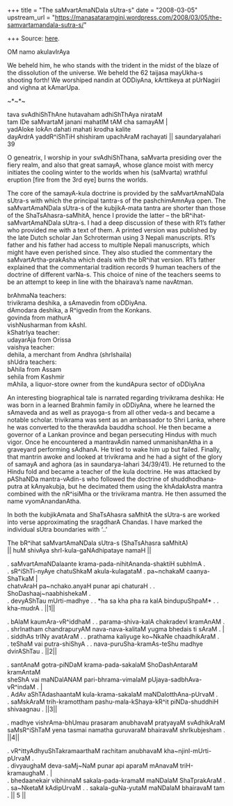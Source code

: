 +++
title = "The saMvartAmaNDala sUtra-s"
date = "2008-03-05"
upstream_url = "https://manasataramgini.wordpress.com/2008/03/05/the-samvartamandala-sutra-s/"

+++
Source: [here](https://manasataramgini.wordpress.com/2008/03/05/the-samvartamandala-sutra-s/).

OM namo akulavIrAya

We beheld him, he who stands with the trident in the midst of the blaze of the dissolution of the universe. We beheld the 62 taijasa mayUkha-s shooting forth! We worshiped nandin at ODDiyAna, kArttikeya at pUrNagiri and vighna at kAmarUpa.

\~\*\~\*\~

tava svAdhiShThAne hutavaham adhiShThAya nirataM  
tam IDe saMvartaM janani mahatIM tAM cha samayAM \|  
yadAloke lokAn dahati mahati krodha kalite  
dayArdrA yaddR^iShTiH shishiram upachAraM rachayati \|\| saundaryalahari 39

O geneatrix, I worship in your svAdhiShThana, saMvarta presiding over the fiery realm, and also that great samayA, whose glance moist with mercy initiates the cooling winter to the worlds when his (saMvarta) wrathful eruption \[fire from the 3rd eye\] burns the worlds.

The core of the samayA-kula doctrine is provided by the saMvartAmaNDala sUtra-s with which the principal tantra-s of the pashchimAmnAya open. The saMvartAmaNDala sUtra-s of the kubjikA-mata tantra are shorter than those of the ShaTsAhasra-saMhitA, hence I provide the latter – the bR^ihat-saMvartAmaNDala sUtra-s. I had a deep discussion of these with R1’s father who provided me with a text of them. A printed version was published by the late Dutch scholar Jan Schroterman using 3 Nepali manuscripts. R1’s father and his father had access to multiple Nepali manuscripts, which might have even perished since. They also studied the commentary the saMvartArtha-prakAsha which deals with the bR^ihat version. R1’s father explained that the commentarial tradition records 9 human teachers of the doctrine of different varNa-s. This choice of nine of the teachers seems to be an attempt to keep in line with the bhairava’s name navAtman.

brAhmaNa teachers:  
trivikrama deshika, a sAmavedin from oDDiyAna.  
dAmodara deshika, a R^igvedin from the Konkans.  
govinda from mathurA  
vishNusharman from kAshI.  
kShatrIya teacher:  
udayarAja from Orissa  
vaishya teacher:  
dehila, a merchant from Andhra (shrIshaila)  
shUdra teachers:  
bAhila from Assam  
sehila from Kashmir  
mAhila, a liquor-store owner from the kundApura sector of oDDiyAna

An interesting biographical tale is narrated regarding trivikrama deshika: He was born in a learned Brahmin family in oDDiyAna, where he learned the sAmaveda and as well as prayoga-s from all other veda-s and became a notable scholar. trivikrama was sent as an ambassador to Shri Lanka, where he was converted to the theravAda bauddha school. He then became a governor of a Lankan province and began persecuting Hindus with much vigor. Once he encountered a mantravAdin named unmanishanAtha in a graveyard performing sAdhanA. He tried to wake him up but failed. Finally, that mantrin awoke and looked at trivikrama and he had a sight of the glory of samayA and aghora (as in saundarya-lahari 34/39/41). He returned to the Hindu fold and became a teacher of the kula doctrine. He was attacked by pAShaNDa mantra-vAdin-s who followed the doctrine of shuddhodhana-putra at kAnyakubja, but he decimated them using the khAdakAstra mantra combined with the nR^isiMha or the trivikrama mantra. He then assumed the name vyomAnandanAtha.

In both the kubjikAmata and ShaTsAhasra saMhitA the sUtra-s are worked into verse approximating the sragdharA Chandas. I have marked the individual sUtra boundaries with ‘..’

The bR^ihat saMvartAmaNDala sUtra-s (ShaTsAhasra saMhitA)  
\|\| huM shivAya shrI-kula-gaNAdhipataye namaH \|\|

. saMvartAmaNDalaante krama-pada-nihitAnanda-shaktiH subhImA .  
. sR^iShTi-nyAye chatuShkaM akula-kulagataM . pa\~nchakaM caanya-ShaTkaM \|  
chatvAraH pa\~nchako.anyaH punar api chaturaH . . ShoDashaaj\~naabhishekaM .  
. devyAShTau mUrti-madhye . . \*ha sa kha pha ra kalA bindupuShpaM\* . . kha-mudrA . \|\|1\|\|

. bAlaM kaumAra-vR^iddhaM . . parama-shiva-kalA chakradevI kramAnAM .  
. shrInatham chandrapuryAM nava-nava-kalitaM yugma bhedais ti sAraM . \|  
. siddhAs trINy avatAraM . . prathama kaliyuge ko\~NkaNe chaadhikAraM .  
. teShaM vai putra-shiShyA . . nava-puruSha-kramAs-teShu madhye dvirAShTau . \|\|2\|\|

. santAnaM gotra-piNDaM krama-pada-sakalaM ShoDashAntaraM kramAntaM  
sheShA vai maNDalANAM pari-bhrama-vimalaM pUjaya-sadbhAva-vR^indaM . \|  
. AdAv aShTAdashaantaM kula-krama-sakalaM maNDalotthAna-pUrvaM .  
. saMskAraM trih-kramottham pashu-mala-kShaya-kR^it piNDa-shuddhiH shivaagnau . \|\|3\|\|

. madhye vishrAma-bhUmau prasaram anubhavaM pratyayaM svAdhikAraM  
saMsR^iShTaM yena tasmai namatha guruvaraM bhairavaM shrIkubjesham . \|\|4\|\|

. vR^ittyAdhyuShTakramaarthaM rachitam anubhavaM kha\~njinI-mUrti-pUrvaM .  
. divyaughaM deva-saMj\~NaM punar api aparaM mAnavaM triH-kramaughaM . \|  
. bhedaanekair vibhinnaM sakala-pada-kramaM maNDalaM ShaTprakAraM .  
. sa\~NketaM kAdipUrvaM . . sakala-guNa-yutaM maNDalaM bhairavaM tam . \|\| 5 \|\|

